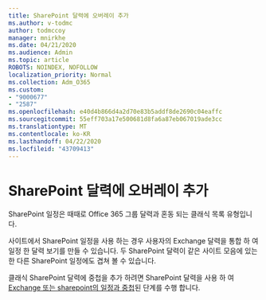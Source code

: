 ```yaml
---
title: SharePoint 달력에 오버레이 추가
ms.author: v-todmc
author: todmccoy
manager: mnirkhe
ms.date: 04/21/2020
ms.audience: Admin
ms.topic: article
ROBOTS: NOINDEX, NOFOLLOW
localization_priority: Normal
ms.collection: Adm_O365
ms.custom:
- "9000677"
- "2587"
ms.openlocfilehash: e40d4b866d4a2d70e83b5addf8de2690c04eaffc
ms.sourcegitcommit: 55eff703a17e500681d8fa6a87eb067019ade3cc
ms.translationtype: MT
ms.contentlocale: ko-KR
ms.lasthandoff: 04/22/2020
ms.locfileid: "43709413"
---
```

# <a name="adding-an-overlay-to-a-sharepoint-calendar"></a>SharePoint 달력에 오버레이 추가

SharePoint 일정은 때때로 Office 365 그룹 달력과 혼동 되는 클래식 목록 유형입니다.
 
사이트에서 SharePoint 일정을 사용 하는 경우 사용자의 Exchange 달력을 통합 하 여 일정 한 달력 보기를 만들 수 있습니다. 두 SharePoint 달력이 같은 사이트 모음에 있는 한 다른 SharePoint 일정에도 겹쳐 볼 수 있습니다.
 
클래식 SharePoint 달력에 중첩을 추가 하려면 SharePoint 달력을 사용 하 여 [Exchange 또는 sharepoint의 일정과 중첩](https://support.office.com/article/Overlay-a-SharePoint-calendar-with-a-calendar-from-Exchange-or-SharePoint-4CAEBE59-3994-4A94-9322-B31ABB8A5E9A)된 단계를 수행 합니다.
